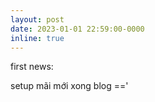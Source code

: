 ```yaml
---
layout: post
date: 2023-01-01 22:59:00-0000
inline: true
---
```


first news: 

setup mãi mới xong blog =='